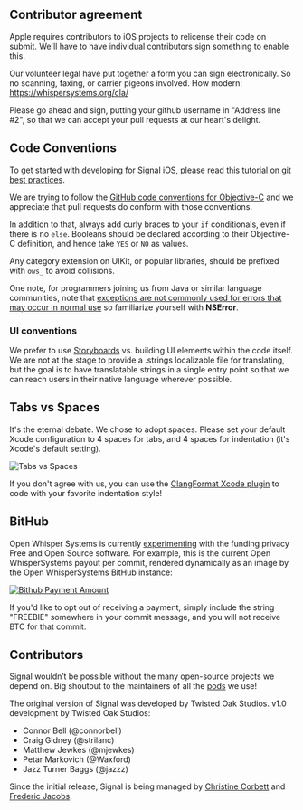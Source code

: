 ## Contributor agreement

Apple requires contributors to iOS projects to relicense their code on submit. We'll have to have individual contributors sign something to enable this.

Our volunteer legal have put together a form you can sign electronically. So no scanning, faxing, or carrier pigeons involved. How modern:
https://whispersystems.org/cla/

Please go ahead and sign, putting your github username in "Address line #2", so that we can accept your pull requests at our heart's delight.

## Code Conventions

To get started with developing for Signal iOS, please read [this tutorial on git best practices](https://gist.github.com/corbett/ef9fd5f1abbef3b02f3b).

We are trying to follow the [GitHub code conventions for Objective-C](https://github.com/github/objective-c-conventions) and we appreciate that pull requests do conform with those conventions.

In addition to that, always add curly braces to your `if` conditionals, even if there is no `else`. Booleans should be declared according to their Objective-C definition, and hence take `YES` or `NO` as values.

Any category extension on UIKit, or popular libraries, should be prefixed with `ows_` to avoid collisions.

One note, for programmers joining us from Java or similar language communities, note that [exceptions are not commonly used for errors that may occur in normal use](http://stackoverflow.com/questions/324284/throwing-an-exception-in-objective-c-cocoa/324805#324805) so familiarize yourself with **NSError**.

### UI conventions
We prefer to use [Storyboards](https://developer.apple.com/library/ios/documentation/general/conceptual/Devpedia-CocoaApp/Storyboard.html) vs. building UI elements within the code itself. We are not at the stage to provide a .strings localizable file for translating, but the goal is to have translatable strings in a single entry point so that we can reach users in their native language wherever possible.

## Tabs vs Spaces

It's the eternal debate. We chose to adopt spaces. Please set your default Xcode configuration to 4 spaces for tabs, and 4 spaces for indentation (it's Xcode's default setting).

![Tabs vs Spaces](http://cl.ly/TYPZ/Screen%20Shot%202014-01-26%20at%2019.02.28.png)

If you don't agree with us, you can use the [ClangFormat Xcode plugin](https://github.com/travisjeffery/ClangFormat-Xcode) to code with your favorite indentation style!

## BitHub

Open Whisper Systems is currently [experimenting](https://whispersystems.org/blog/bithub/) with the funding privacy Free and Open Source software. For example, this is the current Open WhisperSystems payout per commit, rendered dynamically as an image by the Open WhisperSystems BitHub instance:

[![Bithub Payment Amount](https://bithub.herokuapp.com/v1/status/payment/commit)](https://whispersystems.org/blog/bithub/)

If you'd like to opt out of receiving a payment, simply include the string "FREEBIE" somewhere in your commit message, and you will not receive BTC for that commit.

## Contributors

Signal wouldn’t be possible without the many open-source projects we depend on. Big shoutout to the maintainers of all the [pods](https://github.com/WhisperSystems/Signal-iOS/blob/master/Podfile) we use!

The original version of Signal was developed by Twisted Oak Studios.
v1.0 development by Twisted Oak Studios:

- Connor Bell (@connorbell)
- Craig Gidney (@strilanc)
- Matthew Jewkes (@mjewkes)
- Petar Markovich (@Waxford)
- Jazz Turner Baggs (@jazzz)

Since the initial release, Signal is being managed by [Christine Corbett](https://twitter.com/corbett) and [Frederic Jacobs](https://twitter.com/FredericJacobs).
